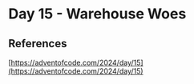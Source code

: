 # Day 15 - Warehouse Woes

## References

[https://adventofcode.com/2024/day/15](https://adventofcode.com/2024/day/15)
